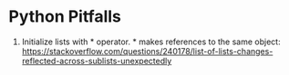 # Python Pitfalls

1. Initialize lists with * operator. * makes references to the same object: https://stackoverflow.com/questions/240178/list-of-lists-changes-reflected-across-sublists-unexpectedly

